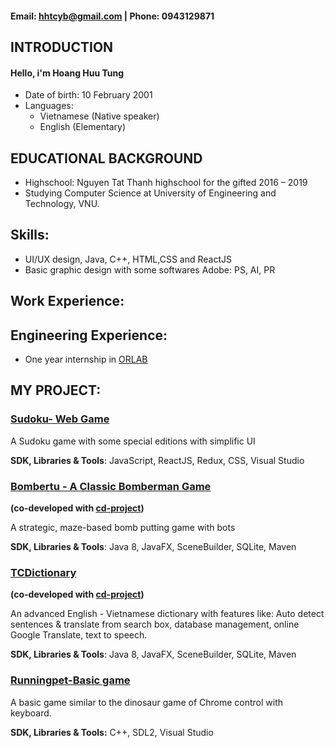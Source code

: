 
#### Email: hhtcyb@gmail.com | Phone: 0943129871

## **INTRODUCTION**
#### Hello, i'm Hoang Huu Tung
- Date of birth: 10 February 2001
- Languages:
  - Vietnamese (Native speaker)
  - English (Elementary)

## **EDUCATIONAL BACKGROUND**
- Highschool: Nguyen Tat Thanh highschool for the gifted
2016 – 2019
- Studying Computer Science at University of Engineering and Technology, VNU.

## **Skills:**
- UI/UX design, Java, C++, HTML,CSS and ReactJS
- Basic graphic design with some softwares Adobe: PS, AI, PR

## Work Experience:

## **Engineering Experience:**
- One year internship in [ORLAB](http://orlab.com.vn)

## **MY PROJECT:**
### [Sudoku- Web Game](https://gitlab.com/hoatuno/sudorku)
A Sudoku game with some special editions with simplific UI 

**SDK, Libraries & Tools**: JavaScript, ReactJS, Redux, CSS, Visual Studio
### [Bombertu - A Classic Bomberman Game](https://github.com/cd-project/bomvertu)
**(co-developed with [cd-project](https://github.com/cd-project))**

A strategic, maze-based bomb putting game with bots

**SDK, Libraries & Tools**: Java 8, JavaFX, SceneBuilder, SQLite, Maven
### [TCDictionary](https://github.com/hoatuno/TCDictionary)
**(co-developed with [cd-project](https://github.com/cd-project))**

An advanced English - Vietnamese dictionary with features like: Auto detect sentences & translate from search box, database management, online Google Translate, text to speech.

**SDK, Libraries & Tools**: Java 8, JavaFX, SceneBuilder, SQLite, Maven

### [Runningpet-Basic game](https://github.com/hoatuno/runningpet)
A basic game similar to the dinosaur game of Chrome control with keyboard.

**SDK, Libraries & Tools:** C++, SDL2, Visual Studio

